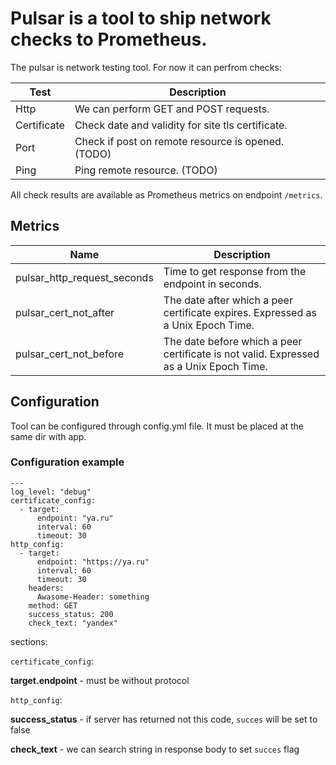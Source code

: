 # **Pulsar is a tool to ship network checks to Prometheus.**


The pulsar is network testing tool. For now it can perfrom checks:


Test  | Description
--- | ---
Http | We can perform GET and POST requests.
Certificate | Check date and validity for site tls certificate.
Port | Check if post on remote resource is opened. (TODO)
Ping | Ping remote resource. (TODO)


All check results are available as Prometheus metrics on endpoint `/metrics`.


## Metrics
Name  | Description
--- | ---
pulsar_http_request_seconds | Time to get response from the endpoint in seconds.
pulsar_cert_not_after | The date after which a peer certificate expires. Expressed as a Unix Epoch Time.
pulsar_cert_not_before | The date before which a peer certificate is not valid. Expressed as a Unix Epoch Time.

## Configuration

Tool can be configured through config.yml file. It must be placed at the same dir with app.

### Configuration example

```
---
log_level: "debug"
certificate_config:
  - target:
      endpoint: "ya.ru"
      interval: 60
      timeout: 30
http_config:
  - target:
      endpoint: "https://ya.ru"
      interval: 60
      timeout: 30
    headers:
      Awasome-Header: something
    method: GET
    success_status: 200
    check_text: "yandex"
```

sections:

`certificate_config`: 

**target.endpoint** - must be without protocol

`http_config`: 

**success_status** - if server has returned not this code, `succes` will be set to false

**check_text** - we can search string in response body to set `succes` flag







